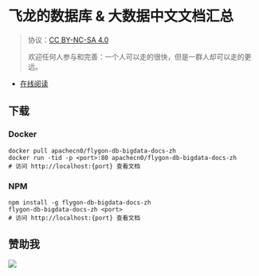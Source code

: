 # 飞龙的数据库 &amp; 大数据中文文档汇总

> 协议：[CC BY-NC-SA 4.0](http://creativecommons.org/licenses/by-nc-sa/4.0/)
> 
> 欢迎任何人参与和完善：一个人可以走的很快，但是一群人却可以走的更远。

* [在线阅读](https://bddoc.flygon.net)
## 下载

### Docker

```
docker pull apachecn0/flygon-db-bigdata-docs-zh
docker run -tid -p <port>:80 apachecn0/flygon-db-bigdata-docs-zh
# 访问 http://localhost:{port} 查看文档
```

### NPM

```
npm install -g flygon-db-bigdata-docs-zh
flygon-db-bigdata-docs-zh <port>
# 访问 http://localhost:{port} 查看文档
```

## 赞助我

![](https://img-blog.csdnimg.cn/20200112005920729.png)
